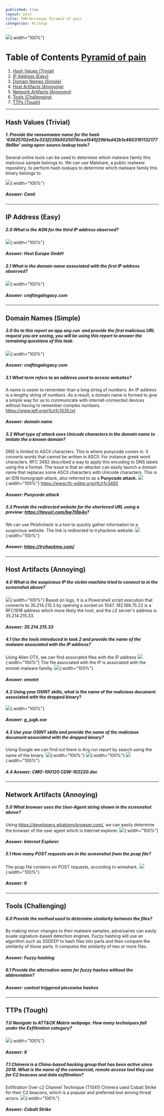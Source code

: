 ```yaml
---
published: true
layout: post
title: THM-Writeups Pyramid of pain
categories: Writeup
---
```


![]({{site.baseurl}}/images/Writeups/writeups-pop-pyramid.jpg){:width="100%"}

# Table of Contents [Pyramid of pain](https://tryhackme.com/room/pyramidofpainax)
1. [Hash Values (Trivial) ](#id-hash_values)
2. [IP Address (Easy)](#id-ip_address)
3. [Domain Names (Simple)](#id-domain_names)
4. [Host Artifacts (Annoying)](#id-Host_artifacts)
5. [Network Artifacts (Annoying)](#id-Network_artifacts)
6. [Tools (Challenging)](#id-Tools)
7. [TTPs (Tough)](#id-ttps)

---

<div id='id-hash_values'/>

## Hash Values (Trivial) 
##### 1. Provide the ransomware name for the hash '63625702e63e333f235b5025078cea1545f29b1ad42b1e46031911321779b6be' using open-source lookup tools?

Several online tools can be used to determine which malware family this malicious sample belongs to. We can use Malshare, a public malware repository, to perform hash lookups to determine which malware family this binary belongs to.

![]({{site.baseurl}}/images/Writeups/writeups-pop-1.png){:width="100%"}

##### Answer: Conti 

---

<div id='id-ip_address'/>

## IP Address (Easy)
##### 2.0 What is the ASN for the third IP address observed?
![]({{site.baseurl}}/images/Writeups/writeups-pop-2.png){:width="100%"}

##### Answer: Host Europe GmbH

##### 2.1 What is the domain name associated with the first IP address observed?
![]({{site.baseurl}}/images/Writeups/writeups-pop-3_4.png){:width="100%"}

##### Answer: craftingalegacy.com
--- 

<div id='id-domain_names'/>

## Domain Names (Simple)
##### 3.0 Go to this report on app.any.run  and provide the first malicious URL request you are seeing, you will be using this report to answer the remaining questions of this task.
![]({{site.baseurl}}/images/Writeups/writeups-pop-3_4.png){:width="100%"}

##### Answer: craftingalegacy.com

##### 3.1 What term refers to an address used to access websites?
A name is easier to remember than a long string of numbers. An IP address is a lengthy string of numbers. As a result, a domain name is formed to give a simple way for us to communicate with internet-connected devices without having to remember complex numbers.
https://www.ietf.org/rfc/rfc1035.txt

##### Answer: domain name


##### 3.2 What type of attack uses Unicode characters in the domain name to imitate the a known domain?
DNS is limited to ASCII characters. This is where punycode comes in. It converts words that cannot be written in ASCII. For instance greek word characters. RFC 3492 described a way to apply this encoding to DNS labels using the a format.
The issue is that an attacker can easily launch a domain name that replaces some ASCII characters with Unicode characters. This is an IDN homograph attack, also referred to as a **Punycode attack.**
![]({{site.baseurl}}/images/Writeups/writeups-pop-5.png){:width="100%"}
https://www.rfc-editor.org/rfc/rfc3492

##### Answer: Punycode attack


##### 3.3 Provide the redirected website for the shortened URL using a preview: https://tinyurl.com/bw7t8p4u?

We can use Phishcheck is a tool to quickly gather information to a suspicious website. The link is redirected to tryhackme website. 
![]({{site.baseurl}}/images/Writeups/writeups-pop-6.png){:width="100%"}


##### Answer: https://tryhackme.com/
---

<div id='id-Host_artifacts'/>


## Host Artifacts (Annoying)

##### 4.0 What is the suspicious IP the victim machine tried to connect to in the screenshot above?
![]({{site.baseurl}}/images/Writeups/writeups-pop-ip.png){:width="100%"}
Based on logs, It is a Powershell script execution that connects to 35.214.215.3 by opening a socket on 1047.  192.168.75.22 is a RFC1918 address which more likely the host, and the c2 server's address is 35.214.215.33.
##### Answer: 35.214.215.33

##### 4.1 Use the tools introduced in task 2 and provide the name of the malware associated with the IP address?
Using Alien OTX, we can find associated files with the IP address
![]({{site.baseurl}}/images/Writeups/writeups-pop-7.png){:width="100%"}
The file associated with the IP is associated with the emotet malware familiy.
![]({{site.baseurl}}/images/Writeups/writeups-pop-8.png){:width="100%"}

##### Answer: emotet


#### 4.2 Using your OSINT skills, what is the name of the malicious document associated with the dropped binary?
![]({{site.baseurl}}/images/Writeups/writeups-pop-9.png){:width="100%"}
##### Answer: g_jugk.exe

##### 4.3 Use your OSINT skills and provide the name of the malicious document associated with the dropped binary?

Using Google we can find out there is Any.run report by search using the name of the binary.
![]({{site.baseurl}}/images/Writeups/writeups-pop-10.png){:width="100%"}
![]({{site.baseurl}}/images/Writeups/writeups-pop-11.png){:width="100%"}
![]({{site.baseurl}}/images/Writeups/writeups-pop-docname.png){:width="100%"}

##### 4.4 Answer: CMO-100120 CDW-102220.doc

---

<div id='id-Network_artifacts'/>


## Network Artifacts (Annoying)
##### 5.0 What browser uses the User-Agent string shown in the screenshot above?
Using https://developers.whatismybrowser.com/, we can easily determine the browser of the user agent which is Internet explorer.
![]({{site.baseurl}}/images/Writeups/writeups-pop-12.png){:width="100%"}

##### Answer: Internet Explorer

##### 5.1 How many POST requests are in the screenshot from the pcap file?
The pcap file contains six POST requests, according to wireshark.
![]({{site.baseurl}}/images/Writeups/writeups-pop-13.png){:width="100%"}

##### Answer: 6 

---

<div id='id-Tools'/>


##  Tools (Challenging)
##### 6.0 Provide the method used to determine similarity between the files? 
By making minor changes to their malware samples, adversaries can easily evade signature-based detection engines. Fuzzy hashing will use an algorithm such as SSDEEP to hash files into parts and then compare the similarity of those parts. It computes the similarity of two or more files. 

##### Answer: Fuzzy hashing

##### 6.1 Provide the alternative name for fuzzy hashes without the abbreviation?
##### Answer: context triggered piecewise hashes

---

<div id='id-ttps'/>

## TTPs (Tough)

##### 7.0 Navigate to ATT&CK Matrix webpage. How many techniques fall under the Exfiltration category?
![]({{site.baseurl}}/images/Writeups/writeups-pop-14.png){:width="100%"}

##### Answer: 9

##### 7.1 Chimera is a China-based hacking group that has been active since 2018. What is the name of the commercial, remote access tool they use for C2 beacons and data exfiltration?
Exfiltration Over c2 Channel Technique (T1041) Chimera used Cobalt Strike for their C2 beacons, which is a popular and preferred tool among threat actors.
![]({{site.baseurl}}/images/Writeups/writeups-pop-15.png){:width="100%"}

##### Answer: Cobalt Strike
